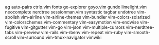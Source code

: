 ag
auto-pairs
ctrlp.vim
fonts
go-explorer
goyo.vim
gundo
limelight.vim
neocomplete
nerdtree
sessionman.vim
syntastic
tagbar
undotree
vim-abolish
vim-airline
vim-airline-themes
vim-bundler
vim-colors-solarized
vim-colorschemes
vim-commentary
vim-easymotion
vim-endwise
vim-fugitive
vim-gitgutter
vim-go
vim-json
vim-multiple-cursors
vim-nerdtree-tabs
vim-preview
vim-rails
vim-rbenv
vim-repeat
vim-ruby
vim-smooth-scroll
vim-surround
vim-tmux-navigator
vimwiki
